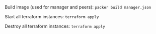 Build image (used for manager and peers):
`packer build manager.json`

Start all terraform instances:
`terraform apply`

Destroy all terraform instances:
`terraform apply`
